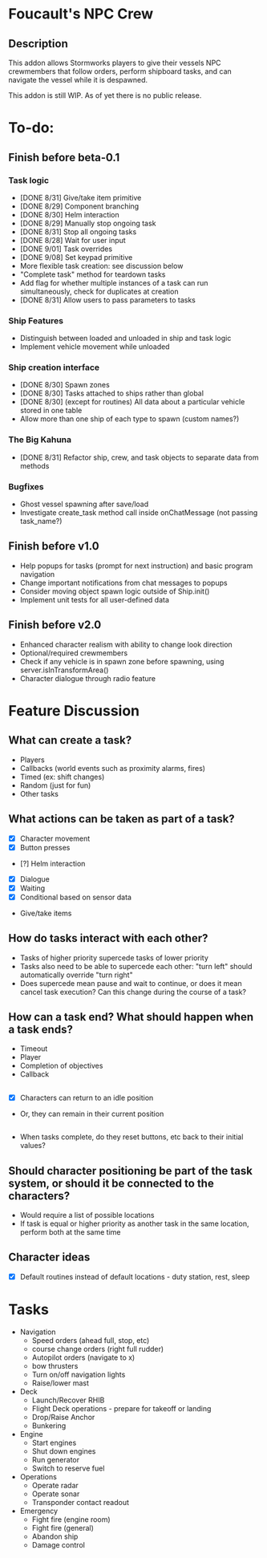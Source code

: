 # Foucault's NPC Crew

## Description

This addon allows Stormworks players to give their vessels NPC crewmembers that follow orders, perform shipboard tasks, and can navigate the vessel while it is despawned. 

This addon is still WIP. As of yet there is no public release.

# To-do:

## Finish before beta-0.1

### Task logic
- [DONE 8/31] Give/take item primitive
- [DONE 8/29] Component branching
- [DONE 8/30] Helm interaction
- [DONE 8/29] Manually stop ongoing task
- [DONE 8/31] Stop all ongoing tasks
- [DONE 8/28] Wait for user input
- [DONE 9/01] Task overrides
- [DONE 9/08] Set keypad primitive
- More flexible task creation: see discussion below
- "Complete task" method for teardown tasks
- Add flag for whether multiple instances of a task can run simultaneously, check for duplicates at creation
- [DONE 8/31] Allow users to pass parameters to tasks

### Ship Features

- Distinguish between loaded and unloaded in ship and task logic
- Implement vehicle movement while unloaded

### Ship creation interface

- [DONE 8/30] Spawn zones
- [DONE 8/30] Tasks attached to ships rather than global
- [DONE 8/30] (except for routines) All data about a particular vehicle stored in one table
- Allow more than one ship of each type to spawn (custom names?)


### The Big Kahuna

- [DONE 8/31] Refactor ship, crew, and task objects to separate data from methods

### Bugfixes

- Ghost vessel spawning after save/load
- Investigate create_task method call inside onChatMessage (not passing task_name?)

## Finish before v1.0

- Help popups for tasks (prompt for next instruction) and basic program navigation
- Change important notifications from chat messages to popups
- Consider moving object spawn logic outside of Ship.init()
- Implement unit tests for all user-defined data

## Finish before v2.0

- Enhanced character realism with ability to change look direction
- Optional/required crewmembers 
- Check if any vehicle is in spawn zone before spawning, using server.isInTransformArea()
- Character dialogue through radio feature

# Feature Discussion

## What can create a task?

- Players  
- Callbacks (world events such as proximity alarms, fires)  
- Timed (ex: shift changes)  
- Random (just for fun)  
- Other tasks

## What actions can be taken as part of a task?

- [x] Character movement 
- [x] Button presses  
- [?] Helm interaction  
- [x] Dialogue  
- [x] Waiting  
- [x] Conditional based on sensor data  
- Give/take items

## How do tasks interact with each other? 

- Tasks of higher priority supercede tasks of lower priority  
- Tasks also need to be able to supercede each other: "turn left" should automatically override "turn right"  
- Does supercede mean pause and wait to continue, or does it mean cancel task execution? Can this change during the course of a task?

## How can a task end? What should happen when a task ends?

- Timeout
- Player
- Completion of objectives
- Callback
 
##

- [x] Characters can return to an idle position  
- Or, they can remain in their current position  

## 
 
- When tasks complete, do they reset buttons, etc back to their initial values? 

## Should character positioning be part of the task system, or should it be connected to the characters?

- Would require a list of possible locations  
- If task is equal or higher priority as another task in the same location, perform both at the same time 

## Character ideas

- [x] Default routines instead of default locations - duty station, rest, sleep

# Tasks
- Navigation
    - Speed orders (ahead full, stop, etc)
    - course change orders (right full rudder)
    - Autopilot orders (navigate to x)
    - bow thrusters
    - Turn on/off navigation lights
    - Raise/lower mast
- Deck
    - Launch/Recover RHIB
    - Flight Deck operations - prepare for takeoff or landing 
    - Drop/Raise Anchor
    - Bunkering
- Engine 
    - Start engines
    - Shut down engines
    - Run generator
    - Switch to reserve fuel
- Operations
    - Operate radar 
    - Operate sonar 
    - Transponder contact readout
- Emergency
    - Fight fire (engine room)
    - Fight fire (general)
    - Abandon ship 
    - Damage control